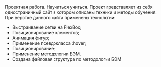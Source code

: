 Проектная работа. Научиться учиться.
Проект представляет из себя одностраничный сайт в котором описаны техники и методы обучения.
При верстке данного сайта применены технологии:
* Выстраивание сетки на FlexBox;
* Позиционирование элементов;
* Анимация фигур;
* Применение псевдокласса :hover;
* Позиционирование;
* Применение методологии БЭМ.
* Создана файловая структура по методологии БЭМ


